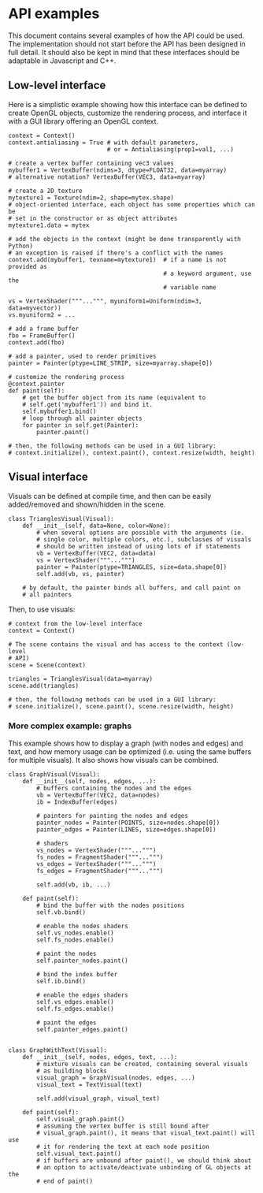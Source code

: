 API examples
============

This document contains several examples of how the API could be used.
The implementation should not start before the API has been designed in full
detail. It should also be kept in mind that these interfaces should be
adaptable in Javascript and C++.


Low-level interface
-------------------

Here is a simplistic example showing how this interface can be defined
to create OpenGL objects, customize the rendering process, and interface
it with a GUI library offering an OpenGL context.

    context = Context()
    context.antialiasing = True # with default parameters, 
                                # or = Antialiasing(prop1=val1, ...)

    # create a vertex buffer containing vec3 values
    mybuffer1 = VertexBuffer(ndims=3, dtype=FLOAT32, data=myarray)
    # alternative notation? VertexBuffer(VEC3, data=myarray)

    # create a 2D texture
    mytexture1 = Texture(ndim=2, shape=mytex.shape)
    # object-oriented interface, each object has some properties which can be 
    # set in the constructor or as object attributes
    mytexture1.data = mytex

    # add the objects in the context (might be done transparently with Python)
    # an exception is raised if there's a conflict with the names
    context.add(mybuffer1, texname=mytexture1)  # if a name is not provided as
                                                # a keyword argument, use the
                                                # variable name

    vs = VertexShader("""...""", myuniform1=Uniform(ndim=3, data=myvector))
    vs.myuniform2 = ...

    # add a frame buffer
    fbo = FrameBuffer()
    context.add(fbo)

    # add a painter, used to render primitives
    painter = Painter(ptype=LINE_STRIP, size=myarray.shape[0])
    
    # customize the rendering process
    @context.painter
    def paint(self):
        # get the buffer object from its name (equivalent to
        # self.get('mybuffer1')) and bind it.
        self.mybuffer1.bind()
        # loop through all painter objects
        for painter in self.get(Painter):
            painter.paint()

    # then, the following methods can be used in a GUI library:
    # context.initialize(), context.paint(), context.resize(width, height)


Visual interface
----------------

Visuals can be defined at compile time, and then can be easily added/removed
and shown/hidden in the scene.

    class TrianglesVisual(Visual):
        def __init__(self, data=None, color=None):
            # when several options are possible with the arguments (ie.
            # single color, multiple colors, etc.), subclasses of visuals
            # should be written instead of using lots of if statements
            vb = VertexBuffer(VEC2, data=data)
            vs = VertexShader("""...""")
            painter = Painter(ptype=TRIANGLES, size=data.shape[0])
            self.add(vb, vs, painter)

        # by default, the painter binds all buffers, and call paint on 
        # all painters

Then, to use visuals:

    # context from the low-level interface
    context = Context()
    
    # The scene contains the visual and has access to the context (low-level
    # API)
    scene = Scene(context)
    
    triangles = TrianglesVisual(data=myarray)
    scene.add(triangles)
    
    # then, the following methods can be used in a GUI library:
    # scene.initialize(), scene.paint(), scene.resize(width, height)
    

### More complex example: graphs

This example shows how to display a graph (with nodes and edges) and
text, and how memory usage can be optimized (i.e. using the same buffers
for multiple visuals). It also shows how visuals can be combined.

    class GraphVisual(Visual):
        def __init__(self, nodes, edges, ...):
            # buffers containing the nodes and the edges
            vb = VertexBuffer(VEC2, data=nodes)
            ib = IndexBuffer(edges)
            
            # painters for painting the nodes and edges
            painter_nodes = Painter(POINTS, size=nodes.shape[0])
            painter_edges = Painter(LINES, size=edges.shape[0])
            
            # shaders
            vs_nodes = VertexShader("""...""")
            fs_nodes = FragmentShader("""...""")
            vs_edges = VertexShader("""...""")
            fs_edges = FragmentShader("""...""")
            
            self.add(vb, ib, ...)

        def paint(self):
            # bind the buffer with the nodes positions
            self.vb.bind()
            
            # enable the nodes shaders
            self.vs_nodes.enable()
            self.fs_nodes.enable()
            
            # paint the nodes
            self.painter_nodes.paint()
            
            # bind the index buffer
            self.ib.bind()
            
            # enable the edges shaders
            self.vs_edges.enable()
            self.fs_edges.enable()
            
            # paint the edges
            self.painter_edges.paint()
            

    class GraphWithText(Visual):
        def __init__(self, nodes, edges, text, ...):
            # mixture visuals can be created, containing several visuals
            # as building blocks
            visual_graph = GraphVisual(nodes, edges, ...)
            visual_text = TextVisual(text)
            
            self.add(visual_graph, visual_text)
            
        def paint(self):
            self.visual_graph.paint()
            # assuming the vertex buffer is still bound after
            # visual_graph.paint(), it means that visual_text.paint() will use
            # it for rendering the text at each node position
            self.visual_text.paint()
            # if buffers are unbound after paint(), we should think about
            # an option to activate/deactivate unbinding of GL objects at the
            # end of paint()
            
            
        